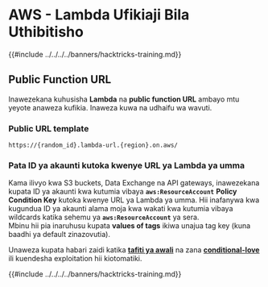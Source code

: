 # AWS - Lambda Ufikiaji Bila Uthibitisho

{{#include ../../../../banners/hacktricks-training.md}}

## Public Function URL

Inawezekana kuhusisha **Lambda** na **public function URL** ambayo mtu yeyote anaweza kufikia. Inaweza kuwa na udhaifu wa wavuti.

### Public URL template
```
https://{random_id}.lambda-url.{region}.on.aws/
```
### Pata ID ya akaunti kutoka kwenye URL ya Lambda ya umma

Kama ilivyo kwa S3 buckets, Data Exchange na API gateways, inawezekana kupata ID ya akaunti kwa kutumia vibaya **`aws:ResourceAccount`** **Policy Condition Key** kutoka kwenye URL ya Lambda ya umma. Hii inafanywa kwa kugundua ID ya akaunti alama moja kwa wakati kwa kutumia vibaya wildcards katika sehemu ya **`aws:ResourceAccount`** ya sera.\
Mbinu hii pia inaruhusu kupata **values of tags** ikiwa unajua tag key (kuna baadhi ya default zinazovutia).

Unaweza kupata habari zaidi katika [**tafiti ya awali**](https://blog.plerion.com/conditional-love-for-aws-metadata-enumeration/) na zana [**conditional-love**](https://github.com/plerionhq/conditional-love/) ili kuendesha exploitation hii kiotomatiki.

{{#include ../../../../banners/hacktricks-training.md}}
